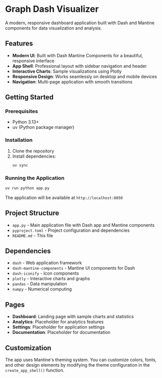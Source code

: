 # Graph Dash Visualizer

A modern, responsive dashboard application built with Dash and Mantine components for data visualization and analysis.

## Features

- **Modern UI**: Built with Dash Mantine Components for a beautiful, responsive interface
- **App Shell**: Professional layout with sidebar navigation and header
- **Interactive Charts**: Sample visualizations using Plotly
- **Responsive Design**: Works seamlessly on desktop and mobile devices
- **Navigation**: Multi-page application with smooth transitions

## Getting Started

### Prerequisites

- Python 3.13+
- uv (Python package manager)

### Installation

1. Clone the repository
2. Install dependencies:
   ```bash
   uv sync
   ```

### Running the Application

```bash
uv run python app.py
```

The application will be available at `http://localhost:8050`

## Project Structure

- `app.py` - Main application file with Dash app and Mantine components
- `pyproject.toml` - Project configuration and dependencies
- `README.md` - This file

## Dependencies

- `dash` - Web application framework
- `dash-mantine-components` - Mantine UI components for Dash
- `dash-iconify` - Icon components
- `plotly` - Interactive charts and graphs
- `pandas` - Data manipulation
- `numpy` - Numerical computing

## Pages

- **Dashboard**: Landing page with sample charts and statistics
- **Analytics**: Placeholder for analytics features
- **Settings**: Placeholder for application settings
- **Documentation**: Placeholder for documentation

## Customization

The app uses Mantine's theming system. You can customize colors, fonts, and other design elements by modifying the theme configuration in the `create_app_shell()` function.
